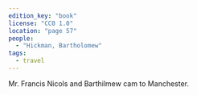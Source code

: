 ```yaml
---
edition_key: "book"
license: "CC0 1.0"
location: "page 57"
people:
  - "Hickman, Bartholomew"
tags:
  - travel
---
```

Mr. Francis Nicols and Barthilmew cam to
Manchester.
